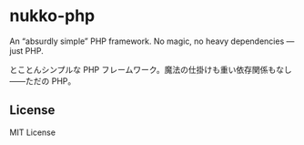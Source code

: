 # nukko-php
An “absurdly simple” PHP framework. No magic, no heavy dependencies — just PHP.

とことんシンプルな PHP フレームワーク。魔法の仕掛けも重い依存関係もなし――ただの PHP。

## License
MIT License